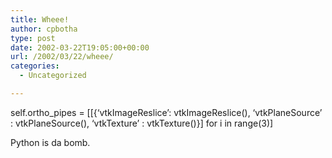 ```yaml
---
title: Wheee!
author: cpbotha
type: post
date: 2002-03-22T19:05:00+00:00
url: /2002/03/22/wheee/
categories:
  - Uncategorized

---
```

self.ortho_pipes = [[{&#8216;vtkImageReslice&#8217;: vtkImageReslice(), &#8216;vtkPlaneSource&#8217; : vtkPlaneSource(), &#8216;vtkTexture&#8217; : vtkTexture()}] for i in range(3)]

Python is da bomb.
